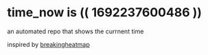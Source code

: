 # time_now is (( 1692237600486 ))

an automated repo that shows the currnent time

inspired by [breakingheatmap](https://github.com/breakingheatmap/breakingheatmap)
